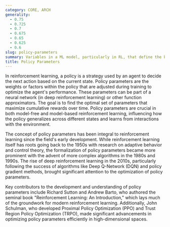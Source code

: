 ```yaml
---
category: CORE, ARCH
generality:
  - 0.75
  - 0.725
  - 0.7
  - 0.675
  - 0.65
  - 0.625
  - 0.6
slug: policy-parameters
summary: Variables in a ML model, particularly in RL, that define the behavior of the policy by determining the actions an agent takes in different states.
title: Policy Parameters
---
```


In reinforcement learning, a policy is a strategy used by an agent to decide the next action based on the current state. Policy parameters are the weights or factors within the policy that are adjusted during training to optimize the agent's performance. These parameters can be part of a neural network (in deep reinforcement learning) or other function approximators. The goal is to find the optimal set of parameters that maximize cumulative rewards over time. Policy parameters are crucial in both model-free and model-based reinforcement learning, influencing how the policy generalizes across different states and learns from interactions with the environment.

The concept of policy parameters has been integral to reinforcement learning since the field's early development. While reinforcement learning itself has roots going back to the 1950s with research on adaptive behavior and control theory, the formalization of policy parameters became more prominent with the advent of more complex algorithms in the 1980s and 1990s. The rise of deep reinforcement learning in the 2010s, particularly following the success of algorithms like Deep Q-Network (DQN) and policy gradient methods, brought significant attention to the optimization of policy parameters.

Key contributors to the development and understanding of policy parameters include Richard Sutton and Andrew Barto, who authored the seminal book "Reinforcement Learning: An Introduction," which lays much of the groundwork for modern reinforcement learning. Additionally, John Schulman, who developed Proximal Policy Optimization (PPO) and Trust Region Policy Optimization (TRPO), made significant advancements in optimizing policy parameters efficiently in high-dimensional spaces.
